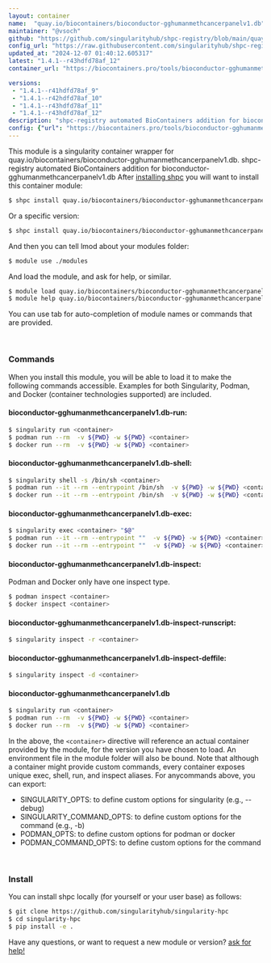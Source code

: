 ```yaml
---
layout: container
name:  "quay.io/biocontainers/bioconductor-gghumanmethcancerpanelv1.db"
maintainer: "@vsoch"
github: "https://github.com/singularityhub/shpc-registry/blob/main/quay.io/biocontainers/bioconductor-gghumanmethcancerpanelv1.db/container.yaml"
config_url: "https://raw.githubusercontent.com/singularityhub/shpc-registry/main/quay.io/biocontainers/bioconductor-gghumanmethcancerpanelv1.db/container.yaml"
updated_at: "2024-12-07 01:40:12.605317"
latest: "1.4.1--r43hdfd78af_12"
container_url: "https://biocontainers.pro/tools/bioconductor-gghumanmethcancerpanelv1.db"

versions:
 - "1.4.1--r41hdfd78af_9"
 - "1.4.1--r42hdfd78af_10"
 - "1.4.1--r43hdfd78af_11"
 - "1.4.1--r43hdfd78af_12"
description: "shpc-registry automated BioContainers addition for bioconductor-gghumanmethcancerpanelv1.db"
config: {"url": "https://biocontainers.pro/tools/bioconductor-gghumanmethcancerpanelv1.db", "maintainer": "@vsoch", "description": "shpc-registry automated BioContainers addition for bioconductor-gghumanmethcancerpanelv1.db", "latest": {"1.4.1--r43hdfd78af_12": "sha256:abb62bd19ed778c5f9ae0792de81938de82fccdde3a9095969063ca6bb9004f9"}, "tags": {"1.4.1--r41hdfd78af_9": "sha256:4f26d92cafe0dac833df9a49c0b90e65423f48cbee9b8cf82abbf30498151495", "1.4.1--r42hdfd78af_10": "sha256:7ebfdfa2d7177c31308936e2e51ff394cef4d46f723eb5cb2652224538faa788", "1.4.1--r43hdfd78af_11": "sha256:3318953e43ba43b729cc8474bfb6835e53e48d69531130c1258e8a25f1d170eb", "1.4.1--r43hdfd78af_12": "sha256:abb62bd19ed778c5f9ae0792de81938de82fccdde3a9095969063ca6bb9004f9"}, "docker": "quay.io/biocontainers/bioconductor-gghumanmethcancerpanelv1.db"}
---
```


This module is a singularity container wrapper for quay.io/biocontainers/bioconductor-gghumanmethcancerpanelv1.db.
shpc-registry automated BioContainers addition for bioconductor-gghumanmethcancerpanelv1.db
After [installing shpc](#install) you will want to install this container module:


```bash
$ shpc install quay.io/biocontainers/bioconductor-gghumanmethcancerpanelv1.db
```

Or a specific version:

```bash
$ shpc install quay.io/biocontainers/bioconductor-gghumanmethcancerpanelv1.db:1.4.1--r43hdfd78af_12
```

And then you can tell lmod about your modules folder:

```bash
$ module use ./modules
```

And load the module, and ask for help, or similar.

```bash
$ module load quay.io/biocontainers/bioconductor-gghumanmethcancerpanelv1.db/1.4.1--r43hdfd78af_12
$ module help quay.io/biocontainers/bioconductor-gghumanmethcancerpanelv1.db/1.4.1--r43hdfd78af_12
```

You can use tab for auto-completion of module names or commands that are provided.

<br>

### Commands

When you install this module, you will be able to load it to make the following commands accessible.
Examples for both Singularity, Podman, and Docker (container technologies supported) are included.

#### bioconductor-gghumanmethcancerpanelv1.db-run:

```bash
$ singularity run <container>
$ podman run --rm  -v ${PWD} -w ${PWD} <container>
$ docker run --rm  -v ${PWD} -w ${PWD} <container>
```

#### bioconductor-gghumanmethcancerpanelv1.db-shell:

```bash
$ singularity shell -s /bin/sh <container>
$ podman run --it --rm --entrypoint /bin/sh  -v ${PWD} -w ${PWD} <container>
$ docker run --it --rm --entrypoint /bin/sh  -v ${PWD} -w ${PWD} <container>
```

#### bioconductor-gghumanmethcancerpanelv1.db-exec:

```bash
$ singularity exec <container> "$@"
$ podman run --it --rm --entrypoint ""  -v ${PWD} -w ${PWD} <container> "$@"
$ docker run --it --rm --entrypoint ""  -v ${PWD} -w ${PWD} <container> "$@"
```

#### bioconductor-gghumanmethcancerpanelv1.db-inspect:

Podman and Docker only have one inspect type.

```bash
$ podman inspect <container>
$ docker inspect <container>
```

#### bioconductor-gghumanmethcancerpanelv1.db-inspect-runscript:

```bash
$ singularity inspect -r <container>
```

#### bioconductor-gghumanmethcancerpanelv1.db-inspect-deffile:

```bash
$ singularity inspect -d <container>
```



#### bioconductor-gghumanmethcancerpanelv1.db

```bash
$ singularity run <container>
$ podman run --rm  -v ${PWD} -w ${PWD} <container>
$ docker run --rm  -v ${PWD} -w ${PWD} <container>
```


In the above, the `<container>` directive will reference an actual container provided
by the module, for the version you have chosen to load. An environment file in the
module folder will also be bound. Note that although a container
might provide custom commands, every container exposes unique exec, shell, run, and
inspect aliases. For anycommands above, you can export:

 - SINGULARITY_OPTS: to define custom options for singularity (e.g., --debug)
 - SINGULARITY_COMMAND_OPTS: to define custom options for the command (e.g., -b)
 - PODMAN_OPTS: to define custom options for podman or docker
 - PODMAN_COMMAND_OPTS: to define custom options for the command

<br>

### Install

You can install shpc locally (for yourself or your user base) as follows:

```bash
$ git clone https://github.com/singularityhub/singularity-hpc
$ cd singularity-hpc
$ pip install -e .
```

Have any questions, or want to request a new module or version? [ask for help!](https://github.com/singularityhub/singularity-hpc/issues)